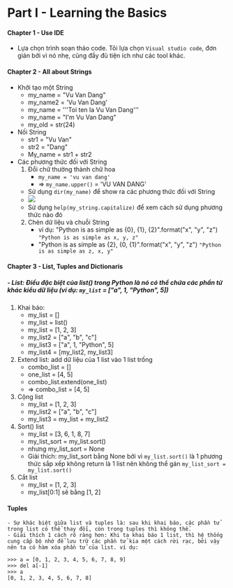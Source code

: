 # Part I - Learning the Basics
#### Chapter 1 - Use IDE
- Lựa chọn trình soạn thảo code. Tôi lựa chọn `Visual studio code`, đơn gián bởi vì nó nhẹ, cũng đầy đủ tiện ích như các tool khác.
#### Chapter 2 - All about Strings
- Khởi tạo một String
    - my_name = "Vu Van Dang"
    - my_name2 = 'Vu Van Dang'
    - my_name = '''Toi ten la Vu Van Dang'''
    - my_name = "I'm Vu Van Dang"
    - my_old = str(24)
- Nối String
    - str1 = "Vu Van"
    - str2 = "Dang"
    - My_name = str1 + str2
- Các phương thức đối với String
    1. Đổi chữ thường thành chữ hoa
        - `my_name = 'vu van dang'`
        - => `my_name.upper()` = 'VU VAN DANG'
    - Sử dụng `dir(my_name)` để show ra các phương thức đối với String
    - <img src='https://i.imgur.com/OQukYjF.png'>
    - Sử dụng `help(my_string.capitalize)` để xem cách sử dụng phương thức nào đó
    2. Chèn dữ liệu và chuỗi String
        - ví dụ: "Python is as simple as {0}, {1}, {2}".format("x", "y", "z")
            `"Python is as simple as x, y, z"`
        - "Python is as simple as {2}, {0, {1}".format("x", "y", "z")
            `"Python is as simple as z, x, y"`
#### Chapter 3 - List, Tuples and Dictionaris
##### - List: Điều đặc biệt của list() trong Python là nó có thể chứa các phần tử khác kiểu dữ liệu (*ví dụ: `my_list` = ["a", 1, "Python", 5]*)
1. Khai báo:
    - my_list = []
    - my_list = list()
    - my_list = [1, 2, 3]
    - my_list2 = ["a", "b", "c"]
    - my_list3 = ["a", 1, "Python", 5]
    - my_list4 = [my_list2, my_list3]
2. Extend list: add dữ liệu của 1 list vào 1 list trống
    - combo_list = []
    - one_list = [4, 5]
    - combo_list.extend(one_list)
    - => combo_list = [4, 5]
3. Cộng list
    - my_list = [1, 2, 3]
    - my_list2 = ["a", "b", "c"]
    - my_list3 = my_list + my_list2
4. Sort() list
    - my_list = [3, 6, 1, 8, 7]
    - my_list_sort = my_list.sort()
    - nhưng my_list_sort = None
    - Giải thích: my_list_sort bằng None bởi vì `my_list.sort()` là 1 phương thức sắp xếp không return là 1 list nên không thể gán `my_list_sort = my_list.sort()`
5. Cắt list
    - my_list = [1, 2, 3]
    - my_list[0:1] sẽ bằng [1, 2]
#### Tuples
    - Sự khác biệt giữa list và tuples là: sau khi khai báo, các phần tử trong list có thể thay đổi, còn trong tuples thì không thể.
    - Giải thích 1 cách rõ ràng hơn: Khi ta khai báo 1 list, thì hệ thống cung cấp bộ nhớ để lưu trữ các phần tử kia một cách rời rạc, bởi vậy nên ta có hàm xóa phần tử của list. ví dụ:
```
>>> a = [0, 1, 2, 3, 4, 5, 6, 7, 8, 9]
>>> del a[-1]
>>> a
[0, 1, 2, 3, 4, 5, 6, 7, 8]
```
